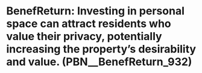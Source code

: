 # BenefReturn: __Investing in personal space can attract residents who value their privacy, potentially increasing the property’s desirability and value.__ (PBN__BenefReturn_932)

